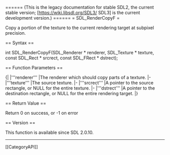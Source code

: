 ====== (This is the legacy documentation for stable SDL2, the current stable version; [https://wiki.libsdl.org/SDL3/ SDL3] is the current development version.) ======
= SDL_RenderCopyF =

Copy a portion of the texture to the current rendering target at subpixel precision.

== Syntax ==

<syntaxhighlight lang='c'>
int SDL_RenderCopyF(SDL_Renderer * renderer,
                    SDL_Texture * texture,
                    const SDL_Rect * srcrect,
                    const SDL_FRect * dstrect);
</syntaxhighlight>

== Function Parameters ==

{|
|'''renderer'''
|The renderer which should copy parts of a texture.
|-
|'''texture'''
|The source texture.
|-
|'''srcrect'''
|A pointer to the source rectangle, or NULL for the entire texture.
|-
|'''dstrect'''
|A pointer to the destination rectangle, or NULL for the entire rendering target.
|}

== Return Value ==

Return 0 on success, or -1 on error

== Version ==

This function is available since SDL 2.0.10.

----
[[CategoryAPI]]


